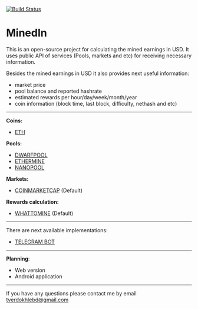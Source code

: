 [![Build Status](https://travis-ci.org/tverdokhlebd/MinedIn.svg?branch=master)](https://travis-ci.org/tverdokhlebd/MinedIn)
# MinedIn
This is an open-source project for calculating the mined earnings in USD. It uses public API of services (Pools, markets and etc) for receiving necessary information.

Besides the mined earnings in USD it also provides next useful information:
- market price
- pool balance and reported hashrate
- estimated rewards per hour/day/week/month/year
- coin information (block time, last block, difficulty, nethash and etc)
---
<b>Coins:</b>
- <a href="https://www.ethereum.org">ETH</a>

<b>Pools:</b>
- <a href="https://dwarfpool.com">DWARFPOOL</a>
- <a href="https://ethermine.org">ETHERMINE</a>
- <a href="https://nanopool.org">NANOPOOL</a>

<b>Markets:</b>
- <a href="https://coinmarketcap.com/">COINMARKETCAP</a> (Default)

<b>Rewards calculation:</b>
- <a href="https://whattomine.com">WHATTOMINE</a> (Default)
---
There are next available implementations:
- <a href="https://t.me/MinedInBot">TELEGRAM BOT</a>
---
<b>Planning</b>:
- Web version
- Android application
---
If you have any questions please contact me by email tverdokhlebd@gmail.com

